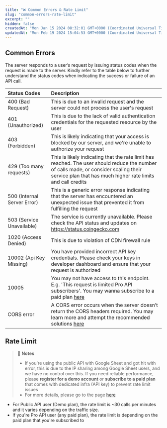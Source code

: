 ```yaml
---
title: "❌ Common Errors & Rate Limit"
slug: "common-errors-rate-limit"
excerpt: ""
hidden: false
createdAt: "Mon Jan 15 2024 08:32:01 GMT+0000 (Coordinated Universal Time)"
updatedAt: "Mon Feb 19 2024 15:04:53 GMT+0000 (Coordinated Universal Time)"
---
```

## Common Errors

The server responds to a user’s request by issuing status codes when the request is made to the server. Kindly refer to the table below to further understand the status codes when indicating the success or failure of an API call.

| Status Codes                | Description                                                                                                                                                                                                                                           |
| :-------------------------- | :---------------------------------------------------------------------------------------------------------------------------------------------------------------------------------------------------------------------------------------------------- |
| 400 (Bad Request)           | This is due to an invalid request and the server could not process the user's request                                                                                                                                                                 |
| 401 (Unauthorized)          | This is due to the lack of valid authentication credentials for the requested resource by the user                                                                                                                                                    |
| 403 (Forbidden)             | This is likely indicating that your access is blocked by our server, and we're unable to authorize your request                                                                                                                                       |
| 429 (Too many requests)     | This is likely indicating that the rate limit has reached. The user should reduce the number of calls made, or consider scaling their service plan that has much higher rate limits and call credits                                                  |
| 500 (Internal Server Error) | This is a generic error response indicating that the server has encountered an unexpected issue that prevented it from fulfilling the request                                                                                                         |
| 503 (Service Unavailable)   | The service is currently unavailable. Please check the API status and updates on <https://status.coingecko.com>                                                                                                                                       |
| 1020 (Access Denied)        | This is due to violation of CDN firewall rule                                                                                                                                                                                                         |
| 10002 (Api Key Missing)     | You have provided incorrect API key credentials. Please check your keys in developer dashboard and ensure that your request is authorized                                                                                                             |
| 10005                       | You may not have access to this endpoint. E.g. 'This request is limited Pro API subscribers'. You may wanna subscribe to a paid plan [here](https://www.coingecko.com/en/api/pricing)                                                                 |
| CORS error                  | A CORS error occurs when the server doesn’t return the CORS headers required. You may learn more and attempt the recommended solutions [here](https://www.bannerbear.com/blog/what-is-a-cors-error-and-how-to-fix-it-3-ways/#how-to-fix-a-cors-error) |

## Rate Limit

> 📘 **Notes**
> 
> - If you're using the public API with Google Sheet and got hit with error, this is due to the IP sharing among Google Sheet users, and we have no control over this. If you need reliable performance, please **register for a demo account** or **subscribe to a paid plan** that comes with dedicated infra (API key) to prevent rate limit issues
> - For more details, please go to the page [here](https://www.coingecko.com/en/api/pricing)

- For Public API user (Demo plan), the rate limit is ~30 calls per minutes and it varies depending on the traffic size.
- If you're Pro API user (any paid plan), the rate limit is depending on the paid plan that you're subscribed to
